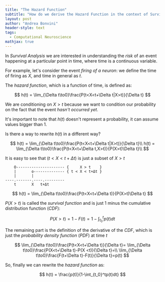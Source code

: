 ```yaml
---
title: "The Hazard Function"
subtitle: "How do we derive the Hazard Function in the context of Survival Anaysis?"
layout: post
author: "Andrea Bonvini"
header-style: text
tags:
  - Computational Neuroscience
mathjax: true
---
```


In *Survival Analysis* we are interested in understanding the *risk* of an event happening at a particular point in time, where time is a continuous variable.

For example, let's consider the event *firing of a neuron*: we define the time of firing as $X$, and time in general as $t$.

The *hazard function*, which is a function of time, is defined as:

$$
h(t) = \lim_{\Delta t\to0}\frac{P(t<X<t+\Delta t|X>t)}{\Delta t}
$$

We are conditioning on $X>t$ because we want to condition our probability on the fact that the event *hasn't occurred yet*.

It's important to note that $h(t)$ doesn't represent a probability, it can assume values bigger than $1$.

Is there a way to rewrite $h(t)$ in a different way?

$$
h(t) = \lim_{\Delta t\to0}\frac{P(t<X<t+\Delta t|X>t)}{\Delta t}\\
h(t) = \lim_{\Delta t\to0}\frac{P(t<X<t+\Delta t,X>t)}{P(X>t)\Delta t}\\
$$

It is easy to see that $(t<X<t+\Delta t)$ is just a subset of $X>t$

```
    O---------------------- {     X > t    }
    |       o-------------- { t < X < t+Δt }
    |       |	 	
----.-------.----.---------
    t       X   t+Δt
```


$$
  h(t) = \lim_{\Delta t\to0}\frac{P(t<X<t+\Delta t)}{P(X>t)\Delta t}
$$

$P(X>t)$ is called the *survival function* and is just $1$ minus the cumulative distribution function (*CDF*):

$$
  P(X>t) = 1-F(t)=1-\int_{t_0}^tp(t)dt
$$

The remaining part is the definition of the derivative of the *CDF*, which is just the *probability density function* (*PDF*) at time $t$ 

$$
  \lim_{\Delta t\to0}\frac{P(t<X<t+\Delta t)}{\Delta t}= \lim_{\Delta t\to0}\frac{P(X<t+\Delta t)-P(X <t)}{\Delta t}=\\
  \lim_{\Delta t\to0}\frac{F(t+\Delta t)-F(t)}{\Delta t}=p(t)
$$

So, finally we can rewrite the *hazard function* as:

$$
  h(t) = \frac{p(t)}{1-\int_{t_0}^tp(t)dt}
$$

